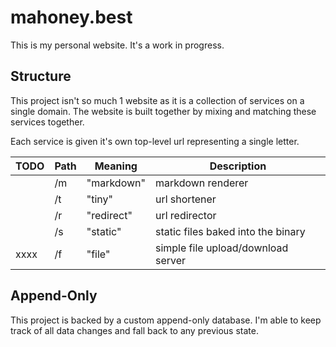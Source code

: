 # mahoney.best

This is my personal website. It's a work in progress.

## Structure

This project isn't so much 1 website as it is a collection of services on a single domain. The website is built together by mixing and matching these services together.

Each service is given it's own top-level url representing a single letter.

| TODO | Path | Meaning    | Description |
| ---- | ---- | ---------- | ----------- |
|      | /m   | "markdown" | markdown renderer |
|      | /t   | "tiny"     | url shortener |
|      | /r   | "redirect" | url redirector |
|      | /s   | "static"   | static files baked into the binary |
| xxxx | /f   | "file"     | simple file upload/download server |

## Append-Only

This project is backed by a custom append-only database. I'm able to keep track of all data changes and fall back to any previous state.
